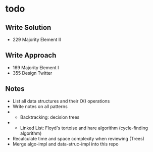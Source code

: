 # todo

## Write Solution
* 229 Majority Element II

## Write Approach
* 169 Majority Element I
* 355 Design Twitter

## Notes
* List all data structures and their O() operations
* Write notes on all patterns
* * Backtracking: decision trees
* * Linked List: Floyd's tortoise and hare algorithm
 (cycle-finding algorithm)
* Recalculate time and space complexity when reviewing (Trees)
* Merge algo-impl and data-struc-impl into this repo